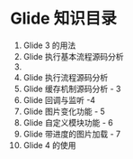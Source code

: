 # Glide 知识目录

1. Glide 3 的用法
2. Glide 执行基本流程源码分析
3. 
4. Glide 执行流程源码分析
5. Glide 缓存机制源码分析 - 3
6. Glide 回调与监听 -4 
7. Glide 图片变化功能 - 5
8. Glide 自定义模块功能 - 6
9. Glide 带进度的图片加载 - 7
10. Glide 4 的使用